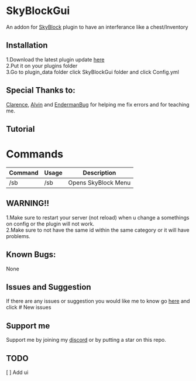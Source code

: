 # SkyBlockGui
An addon for [SkyBlock](https://poggit.pmmp.io/p/SkyBlock) plugin to have an interferance like a chest/Inventory

## Installation

1.Download the latest plugin update [here](https://poggit.pmmp.io/ci/BLAST1718/SkyBlockGui/SkyBlockGui) <br>
2.Put it on your plugins folder <br>
3.Go to plugin_data folder click SkyBlockGui folder and click Config.yml <br>

## Special Thanks to: <br>

[Clarence](https://github.com/Clarence2810), [Alvin](https://github.com/alvin0319) and [EndermanBug](https://github.com/Endermanbugzjfc) for helping me fix errors and for teaching me.

## Tutorial

# Commands

| Command | Usage | Description |
| ------- | ----- | ----------- |
| /sb     | /sb   | Opens SkyBlock Menu |

## WARNING!! 
1.Make sure to restart your server (not reload) when u change a somethings on config or the plugin will not work. <br>
2.Make sure to not have the same id within the same category or it will have problems. <br>

## Known Bugs: <br>
None

## Issues and Suggestion <br>

If there are any issues or suggestion you would like me to know go [here](https://github.com/BLAST1718/SkyBlockGui/issues) and click # New issues

## Support me

Support me by joining my [discord](https://discord.gg/tH38gJg7xx) or by putting a star on this repo.

## TODO

[ ] Add ui
